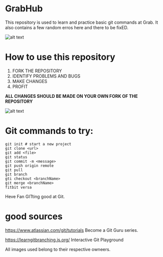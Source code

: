 # GrabHub
This repository is used to learn and practice basic git commands at Grab. It also contains a few random erros here and there to be fixED.

![alt text](https://speckyboy.com/wp-content/uploads/2013/05/learn_git_01.jpg)

# How to use this repository
1. FORK THE REPOSITORY 
2. IDENTIFY PROBLEMS AND BUGS
3. MAKE CHANGES
4. PROFIT 

**ALL CHANGES SHOULD BE MADE ON YOUR OWN FORK OF THE REPOSITORY**

![alt text](https://imgs.xkcd.com/comics/git_2x.png)



# Git commands to try:
```
git init # start a new project
git clone <url>
git add <file>
git status
git commit -m <message>
git push origin remote
git pull
git branch
gti checkout <branchName>
git merge <branchName>
fitbit versa 
```

Heve Fan GITting good at Git.

# good sources
https://www.atlassian.com/git/tutorials Become a Git Guru series.

https://learngitbranching.js.org/ Interactive Git Playground

All images used belong to their respective owneers.
